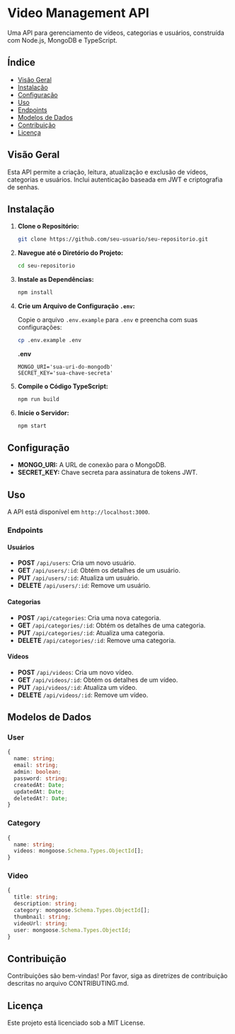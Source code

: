 # Video Management API

Uma API para gerenciamento de vídeos, categorias e usuários, construída com Node.js, MongoDB e TypeScript.

## Índice

- [Visão Geral](#visão-geral)
- [Instalação](#instalação)
- [Configuração](#configuração)
- [Uso](#uso)
- [Endpoints](#endpoints)
- [Modelos de Dados](#modelos-de-dados)
- [Contribuição](#contribuição)
- [Licença](#licença)

## Visão Geral

Esta API permite a criação, leitura, atualização e exclusão de vídeos, categorias e usuários. Inclui autenticação baseada em JWT e criptografia de senhas.

## Instalação

1. **Clone o Repositório:**

   ```bash
   git clone https://github.com/seu-usuario/seu-repositorio.git
   ```

2. **Navegue até o Diretório do Projeto:**

   ```bash
   cd seu-repositorio
   ```

3. **Instale as Dependências:**

   ```bash
   npm install
   ```

4. **Crie um Arquivo de Configuração `.env`:**

   Copie o arquivo `.env.example` para `.env` e preencha com suas configurações:

   ```bash
   cp .env.example .env
   ```

   **.env**

   ```env
   MONGO_URI='sua-uri-do-mongodb'
   SECRET_KEY='sua-chave-secreta'
   ```

5. **Compile o Código TypeScript:**

   ```bash
   npm run build
   ```

6. **Inicie o Servidor:**

   ```bash
   npm start
   ```

## Configuração

- **MONGO_URI:** A URL de conexão para o MongoDB.
- **SECRET_KEY:** Chave secreta para assinatura de tokens JWT.

## Uso

A API está disponível em `http://localhost:3000`.

### Endpoints

#### Usuários

- **POST** `/api/users`: Cria um novo usuário.
- **GET** `/api/users/:id`: Obtém os detalhes de um usuário.
- **PUT** `/api/users/:id`: Atualiza um usuário.
- **DELETE** `/api/users/:id`: Remove um usuário.

#### Categorias

- **POST** `/api/categories`: Cria uma nova categoria.
- **GET** `/api/categories/:id`: Obtém os detalhes de uma categoria.
- **PUT** `/api/categories/:id`: Atualiza uma categoria.
- **DELETE** `/api/categories/:id`: Remove uma categoria.

#### Vídeos

- **POST** `/api/videos`: Cria um novo vídeo.
- **GET** `/api/videos/:id`: Obtém os detalhes de um vídeo.
- **PUT** `/api/videos/:id`: Atualiza um vídeo.
- **DELETE** `/api/videos/:id`: Remove um vídeo.

## Modelos de Dados

### User

```typescript
{
  name: string;
  email: string;
  admin: boolean;
  password: string;
  createdAt: Date;
  updatedAt: Date;
  deletedAt?: Date;
}
```

### Category

```typescript
{
  name: string;
  videos: mongoose.Schema.Types.ObjectId[];
}

```

### Video

```typescript
{
  title: string;
  description: string;
  category: mongoose.Schema.Types.ObjectId[];
  thumbnail: string;
  videoUrl: string;
  user: mongoose.Schema.Types.ObjectId;
}


```

## Contribuição
Contribuições são bem-vindas! Por favor, siga as diretrizes de contribuição descritas no arquivo CONTRIBUTING.md.

## Licença
Este projeto está licenciado sob a MIT License.





